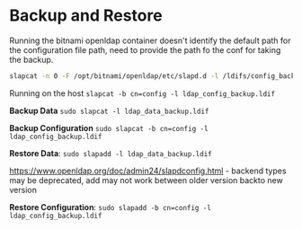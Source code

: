 
# Backup and Restore

Running the bitnami openldap container doesn't identify the default path for the configuration file path, need to provide the path fo the conf for taking the backup. 
```bash
slapcat -n 0 -F /opt/bitnami/openldap/etc/slapd.d -l /ldifs/config_backup.ldif 
```

Running on the host 
`slapcat -b cn=config -l ldap_config_backup.ldif`

**Backup Data**  `sudo slapcat -l ldap_data_backup.ldif`

**Backup Configuration**  `sudo slapcat -b cn=config -l ldap_config_backup.ldif`

**Restore Data**: `sudo slapadd -l ldap_data_backup.ldif`

https://www.openldap.org/doc/admin24/slapdconfig.html - backend types may be deprecated, add may not work between older version backto new version

**Restore Configuration**: `sudo slapadd -b cn=config -l ldap_config_backup.ldif`
